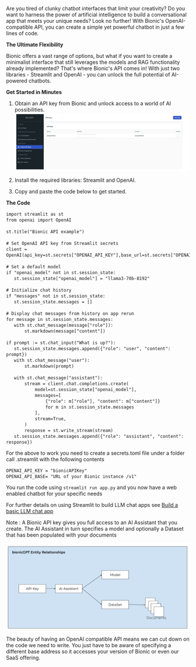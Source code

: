 Are you tired of clunky chatbot interfaces that limit your creativity? Do you want to harness the power of artificial intelligence to build a conversational app that meets your unique needs? Look no further! With Bionic's OpenAI-compatible API, you can create a simple yet powerful chatbot in just a few lines of code.

**The Ultimate Flexibility**

Bionic offers a vast range of options, but what if you want to create a minimalist interface that still leverages the models and RAG functionality already implemented? That's where Bionic's API comes in! With just two libraries - Streamlit and OpenAI - you can unlock the full potential of AI-powered chatbots.

**Get Started in Minutes**

1. Obtain an API key from Bionic and unlock access to a world of AI possibilities.
![alt text](api-key.png "Bring Your Own Keys")

2. Install the required libraries: Streamlit and OpenAI.

3. Copy and paste the code below to get started.


**The Code**
```python:
import streamlit as st
from openai import OpenAI

st.title("Bionic API example")

# Set OpenAI API key from Streamlit secrets
client = OpenAI(api_key=st.secrets["OPENAI_API_KEY"],base_url=st.secrets["OPENAI_API_BASE"])

# Set a default model
if "openai_model" not in st.session_state:
   st.session_state["openai_model"] = "llama3-70b-8192"

# Initialize chat history
if "messages" not in st.session_state:
   st.session_state.messages = []

# Display chat messages from history on app rerun
for message in st.session_state.messages:
   with st.chat_message(message["role"]):
       st.markdown(message["content"])

if prompt := st.chat_input("What is up?"):
   st.session_state.messages.append({"role": "user", "content": prompt})
   with st.chat_message("user"):
       st.markdown(prompt)

   with st.chat_message("assistant"):
       stream = client.chat.completions.create(
           model=st.session_state["openai_model"],
           messages=[
               {"role": m["role"], "content": m["content"]}
               for m in st.session_state.messages
           ],
           stream=True,
       )
       response = st.write_stream(stream)
   st.session_state.messages.append({"role": "assistant", "content": response})

```

For the above to work you need to create a secrets.toml file under a folder call .streamlit with the following contents

```
OPENAI_API_KEY = "bionicAPIKey"
OPENAI_API_BASE= "URL of your Bionic instance /v1"
```

You run the code using ```streamlit run app.py``` and you now have a web enabled chatbot for your specific needs

For further details on using Streamlit to build LLM chat apps see
[Build a basic LLM chat app](https://docs.streamlit.io/develop/tutorials/llms/build-conversational-apps)


Note : A Bionic API key gives you full access to an AI Assistant that you create. The AI Assistant in turn specifies a model and optionally a Dataset that has been populated with your documents

![alt text](bionic-structure.png "Bring Your Own Keys")

The beauty of having an OpenAI compatible API means we can cut down on the code we need to write. You just have to be aware of specifying a different base address so it accesses your version of Bionic or even our SaaS offering.



